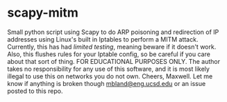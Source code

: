 # scapy-mitm
Small python script using Scapy to do ARP poisoning and redirection of IP addresses using Linux's built in Iptables to perform a MITM attack. Currently, this has had *limited testing*, meaning beware if it doesn't work. Also, this flushes rules for your Iptable config, so be careful if you care about that sort of thing. FOR EDUCATIONAL PURPOSES ONLY. The author takes no responsibility for any use of this software, and it is most likely illegal to use this on networks you do not own. Cheers, Maxwell. Let me know if anything is broken though mbland@eng.ucsd.edu or an issue posted to this repo.
